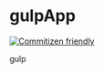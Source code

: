 # gulpApp

[![Commitizen friendly](https://img.shields.io/badge/commitizen-friendly-brightgreen.svg)](http://commitizen.github.io/cz-cli/)

gulp
